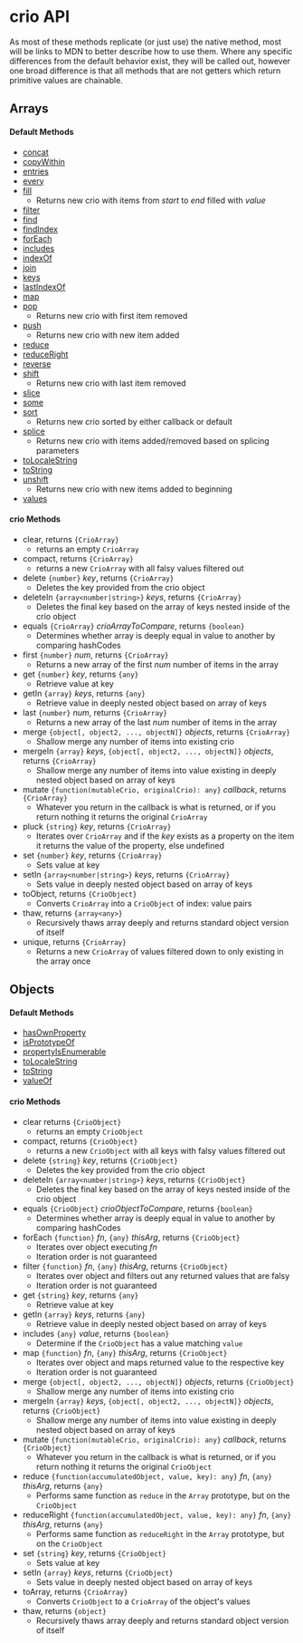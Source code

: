 # crio API

As most of these methods replicate (or just use) the native method, most will be links to MDN to better describe how to use them. Where any specific differences from the default behavior exist, they will be called out, however one broad difference is that all methods that are not getters which return primitive values are chainable.

## Arrays

#### Default Methods
* [concat](https://developer.mozilla.org/en-US/docs/Web/JavaScript/Reference/Global_Objects/Array/concat)
* [copyWithin](https://developer.mozilla.org/en-US/docs/Web/JavaScript/Reference/Global_Objects/Array/copyWithin)
* [entries](https://developer.mozilla.org/en-US/docs/Web/JavaScript/Reference/Global_Objects/Array/entries)
* [every](https://developer.mozilla.org/en-US/docs/Web/JavaScript/Reference/Global_Objects/Array/every)
* [fill](https://developer.mozilla.org/en-US/docs/Web/JavaScript/Reference/Global_Objects/Array/fill)
    * Returns new crio with items from *start* to *end* filled with *value*
* [filter](https://developer.mozilla.org/en-US/docs/Web/JavaScript/Reference/Global_Objects/Array/filter)
* [find](https://developer.mozilla.org/en-US/docs/Web/JavaScript/Reference/Global_Objects/Array/find)
* [findIndex](https://developer.mozilla.org/en-US/docs/Web/JavaScript/Reference/Global_Objects/Array/findIndex)
* [forEach](https://developer.mozilla.org/en-US/docs/Web/JavaScript/Reference/Global_Objects/Array/forEach)
* [includes](https://developer.mozilla.org/en-US/docs/Web/JavaScript/Reference/Global_Objects/Array/includes)
* [indexOf](https://developer.mozilla.org/en-US/docs/Web/JavaScript/Reference/Global_Objects/Array/indexOf)
* [join](https://developer.mozilla.org/en-US/docs/Web/JavaScript/Reference/Global_Objects/Array/join)
* [keys](https://developer.mozilla.org/en-US/docs/Web/JavaScript/Reference/Global_Objects/Array/keys)
* [lastIndexOf](https://developer.mozilla.org/en-US/docs/Web/JavaScript/Reference/Global_Objects/Array/lastIndexOf)
* [map](https://developer.mozilla.org/en-US/docs/Web/JavaScript/Reference/Global_Objects/Array/map)
* [pop](https://developer.mozilla.org/en-US/docs/Web/JavaScript/Reference/Global_Objects/Array/pop)
    * Returns new crio with first item removed
* [push](https://developer.mozilla.org/en-US/docs/Web/JavaScript/Reference/Global_Objects/Array/push)
    * Returns new crio with new item added
* [reduce](https://developer.mozilla.org/en-US/docs/Web/JavaScript/Reference/Global_Objects/Array/reduce)
* [reduceRight](https://developer.mozilla.org/en-US/docs/Web/JavaScript/Reference/Global_Objects/Array/reduceRight)
* [reverse](https://developer.mozilla.org/en-US/docs/Web/JavaScript/Reference/Global_Objects/Array/reverse)
* [shift](https://developer.mozilla.org/en-US/docs/Web/JavaScript/Reference/Global_Objects/Array/shift)
    * Returns new crio with last item removed
* [slice](https://developer.mozilla.org/en-US/docs/Web/JavaScript/Reference/Global_Objects/Array/slice)
* [some](https://developer.mozilla.org/en-US/docs/Web/JavaScript/Reference/Global_Objects/Array/some)
* [sort](https://developer.mozilla.org/en-US/docs/Web/JavaScript/Reference/Global_Objects/Array/sort)
    * Returns new crio sorted by either callback or default
* [splice](https://developer.mozilla.org/en-US/docs/Web/JavaScript/Reference/Global_Objects/Array/splice) 
    * Returns new crio with items added/removed based on splicing parameters
* [toLocaleString](https://developer.mozilla.org/en-US/docs/Web/JavaScript/Reference/Global_Objects/Array/toLocaleString)
* [toString](https://developer.mozilla.org/en-US/docs/Web/JavaScript/Reference/Global_Objects/Array/toString)
* [unshift](https://developer.mozilla.org/en-US/docs/Web/JavaScript/Reference/Global_Objects/Array/unshift) 
    * Returns new crio with new items added to beginning
* [values](https://developer.mozilla.org/en-US/docs/Web/JavaScript/Reference/Global_Objects/Array/values) 

#### crio Methods
* clear, returns `{CrioArray}`
    * returns an empty `CrioArray`
* compact, returns `{CrioArray}`
    * returns a new `CrioArray` with all falsy values filtered out
* delete `{number}` *key*, returns `{CrioArray}`
    * Deletes the key provided from the crio object
* deleteIn `{array<number|string>}` *keys*, returns `{CrioArray}`
    * Deletes the final key based on the array of keys nested inside of the crio object
* equals `{CrioArray}` *crioArrayToCompare*, returns `{boolean}`
    * Determines whether array is deeply equal in value to another by comparing hashCodes
* first `{number}` *num*, returns `{CrioArray}`
    * Returns a new array of the first *num* number of items in the array
* get `{number}` *key*, returns `{any}`
    * Retrieve value at key
* getIn `{array}` *keys*, returns `{any}`
    * Retrieve value in deeply nested object based on array of keys
* last `{number}` *num*, returns `{CrioArray}`
    * Returns a new array of the last *num* number of items in the array
* merge `{object[, object2, ..., objectN]}` *objects*, returns `{CrioArray}`
    * Shallow merge any number of items into existing crio
* mergeIn `{array}` *keys*, `{object[, object2, ..., objectN]}` *objects*, returns `{CrioArray}`
    * Shallow merge any number of items into value existing in deeply nested object based on array of keys
* mutate `{function(mutableCrio, originalCrio): any}` *callback*, returns `{CrioArray}`
    * Whatever you return in the callback is what is returned, or if you return nothing it returns the original `CrioArray`
* pluck `{string}` *key*, returns `{CrioArray}`
    * Iterates over `CrioArray` and if the *key* exists as a property on the item it returns the value of the property, else undefined
* set `{number}` *key*, returns `{CrioArray}`
    * Sets value at key
* setIn `{array<number|string>}` *keys*, returns `{CrioArray}`
    * Sets value in deeply nested object based on array of keys
* toObject, returns `{CrioObject}`
    * Converts `CrioArray` into a `CrioObject` of index: value pairs
* thaw, returns `{array<any>}`
    * Recursively thaws array deeply and returns standard object version of itself
* unique, returns `{CrioArray}`
    * Returns a new `CrioArray` of values filtered down to only existing in the array once

## Objects

#### Default Methods
* [hasOwnProperty](https://developer.mozilla.org/en-US/docs/Web/JavaScript/Reference/Global_Objects/Object/hasOwnProperty)
* [isPrototypeOf](https://developer.mozilla.org/en-US/docs/Web/JavaScript/Reference/Global_Objects/Object/isPrototypeOf)
* [propertyIsEnumerable](https://developer.mozilla.org/en-US/docs/Web/JavaScript/Reference/Global_Objects/Object/propertyIsEnumerable)
* [toLocaleString](https://developer.mozilla.org/en-US/docs/Web/JavaScript/Reference/Global_Objects/Object/toLocaleString)
* [toString](https://developer.mozilla.org/en-US/docs/Web/JavaScript/Reference/Global_Objects/Object/toString)
* [valueOf](https://developer.mozilla.org/en-US/docs/Web/JavaScript/Reference/Global_Objects/Object/valueOf)

#### crio Methods
* clear returns `{CrioObject}`
    * returns an empty `CrioObject`
* compact, returns `{CrioObject}`
    * returns a new `CrioObject` with all keys with falsy values filtered out
* delete `{string}` *key*, returns `{CrioObject}`
    * Deletes the key provided from the crio object
* deleteIn `{array<number|string>}` *keys*, returns `{CrioObject}`
    * Deletes the final key based on the array of keys nested inside of the crio object
* equals `{CrioObject}` *crioObjectToCompare*, returns `{boolean}`
    * Determines whether array is deeply equal in value to another by comparing hashCodes
* forEach `{function}` *fn*, `{any}` *thisArg*, returns `{CrioObject}`
    * Iterates over object executing *fn*
    * Iteration order is not guaranteed
* filter `{function}` *fn*, `{any}` *thisArg*, returns `{CrioObject}`
    * Iterates over object and filters out any returned values that are falsy
    * Iteration order is not guaranteed
* get `{string}` *key*, returns `{any}`
    * Retrieve value at key
* getIn `{array}` *keys*, returns `{any}`
    * Retrieve value in deeply nested object based on array of keys
* includes `{any}` *value*, returns `{boolean}`
    * Determine if the `CrioObject` has a value matching `value`
* map `{function}` *fn*, `{any}` *thisArg*, returns `{CrioObject}`
    * Iterates over object and maps returned value to the respective key
    * Iteration order is not guaranteed
* merge `{object[, object2, ..., objectN]}` *objects*, returns `{CrioObject}`
    * Shallow merge any number of items into existing crio
* mergeIn `{array}` *keys*, `{object[, object2, ..., objectN]}` *objects*, returns `{CrioObject}`
    * Shallow merge any number of items into value existing in deeply nested object based on array of keys
* mutate `{function(mutableCrio, originalCrio): any}` *callback*, returns `{CrioObject}`
    * Whatever you return in the callback is what is returned, or if you return nothing it returns the original `CrioObject`
* reduce `{function(accumulatedObject, value, key): any}` *fn*, `{any}` *thisArg*, returns `{any}`
    * Performs same function as `reduce` in the `Array` prototype, but on the `CrioObject`
* reduceRight `{function(accumulatedObject, value, key): any}` *fn*, `{any}` *thisArg*, returns `{any}`
    * Performs same function as `reduceRight` in the `Array` prototype, but on the `CrioObject`
* set `{string}` *key*, returns `{CrioObject}`
    * Sets value at key
* setIn `{array}` *keys*, returns `{CrioObject}`
    * Sets value in deeply nested object based on array of keys
* toArray, returns `{CrioArray}`
    * Converts `CrioObject` to a `CrioArray` of the object's values
* thaw, returns `{object}`
    * Recursively thaws array deeply and returns standard object version of itself

